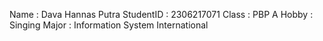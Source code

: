 Name       : Dava Hannas Putra
StudentID  : 2306217071
Class      : PBP A
Hobby      : Singing
Major      : Information System International